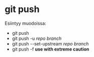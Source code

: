 # git push

Esiintyy muodoissa:

+ git push
+ git push -u _repo_ _branch_
+ git push --set-upstream _repo_ _branch_
+ git push -f **use with extreme caution**
